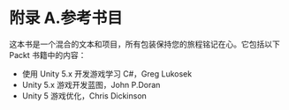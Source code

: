 # 附录 A.参考书目

这本书是一个混合的文本和项目，所有包装保持您的旅程铭记在心。它包括以下 Packt 书籍中的内容：

*   使用 Unity 5.x 开发游戏学习 C#，Greg Lukosek
*   Unity 5.x 游戏开发蓝图，John P.Doran
*   Unity 5 游戏优化，Chris Dickinson